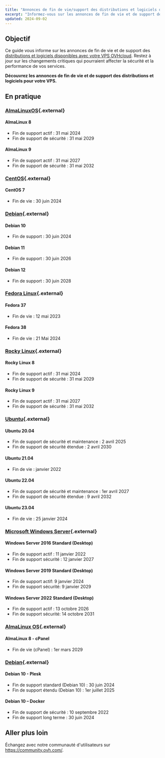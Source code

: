 ```yaml
---
title: "Annonces de fin de vie/support des distributions et logiciels disponibles avec votre VPS"
excerpt: "Informez-vous sur les annonces de fin de vie et de support des distributions et logiciels pour votre VPS"
updated: 2024-09-02
---
```


## Objectif

Ce guide vous informe sur les annonces de fin de vie et de support des [distributions et logiciels disponibles avec votre VPS OVHcloud](https://www.ovhcloud.com/fr/vps/os/). Restez à jour sur les changements critiques qui pourraient affecter la sécurité et la performance de vos services.

**Découvrez les annonces de fin de vie et de support des distributions et logiciels pour votre VPS.**

## En pratique

### [AlmaLinuxOS](https://endoflife.date/almalinux){.external}

#### AlmaLinux 8

- Fin de support actif : 31 mai 2024
- Fin de support de sécurité : 31 mai 2029

#### AlmaLinux 9

- Fin de support actif : 31 mai 2027
- Fin de support de sécurité : 31 mai 2032

### [CentOS](https://endoflife.date/centos){.external}

#### CentOS 7

- Fin de vie : 30 juin 2024

### [Debian](https://endoflife.date/debian){.external}

#### Debian 10

- Fin de support : 30 juin 2024

#### Debian 11

- Fin de support : 30 juin 2026

#### Debian 12

- Fin de support : 30 juin 2028

### [Fedora Linux](https://endoflife.date/fedora){.external}

#### Fedora 37

- Fin de vie : 12 mai 2023

#### Fedora 38

- Fin de vie : 21 Mai 2024

### [Rocky Linux](https://endoflife.date/rocky-linux){.external}

#### Rocky Linux 8

- Fin de support actif : 31 mai 2024
- Fin de support de sécurité : 31 mai 2029

#### Rocky Linux 9

- Fin de support actif : 31 mai 2027
- Fin de support de sécurité : 31 mai 2032

### [Ubuntu](https://endoflife.date/ubuntu){.external}

#### Ubuntu 20.04

- Fin de support de sécurité et maintenance : 2 avril 2025
- Fin de support de sécurité étendue : 2 avril 2030

#### Ubuntu 21.04

- Fin de vie : janvier 2022

#### Ubuntu 22.04

- Fin de support de sécurité et maintenance : 1er avril 2027
- Fin de support de sécurité étendue : 9 avril 2032

#### Ubuntu 23.04

- Fin de vie : 25 janvier 2024

### [Microsoft Windows Server](https://endoflife.date/windows-server){.external}

#### Windows Server 2016 Standard (Desktop)

- Fin de support actif : 11 janvier 2022
- Fin de support sécurité : 12 janvier 2027

#### Windows Server 2019 Standard (Desktop)

- Fin de support actif: 9 janvier 2024
- Fin de support sécurité: 9 janvier 2029

#### Windows Server 2022 Standard (Desktop)

- Fin de support actif : 13 octobre 2026
- Fin de support sécurité: 14 octobre 2031

### [AlmaLinux OS](https://endoflife.date/almalinux){.external}

#### AlmaLinux 8 - cPanel

- Fin de vie (cPanel) : 1er mars 2029

### [Debian](https://endoflife.date/debian){.external}

#### Debian 10 - Plesk

- Fin de support standard (Debian 10) : 30 juin 2024
- Fin de support étendu (Debian 10) : 1er juillet 2025

#### Debian 10 – Docker

- Fin de support de sécurité : 10 septembre 2022
- Fin de support long terme : 30 juin 2024

## Aller plus loin

Échangez avec notre communauté d'utilisateurs sur <https://community.ovh.com/>.